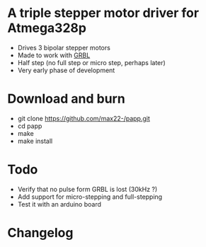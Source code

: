 # A triple stepper motor driver for Atmega328p
* Drives 3 bipolar stepper motors
* Made to work with [GRBL](https://github.com/grbl/grbl) 
* Half step (no full step or micro step, perhaps later)
* Very early phase of development

# Download and burn
* git clone https://github.com/max22-/papp.git
* cd papp
* make
* make install

# Todo
* Verify that no pulse form GRBL is lost (30kHz ?)
* Add support for micro-stepping and full-stepping
* Test it with an arduino board

# Changelog
